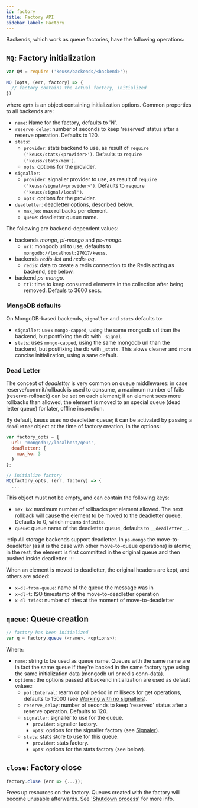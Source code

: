 ```yaml
---
id: factory
title: Factory API
sidebar_label: Factory
---
```


Backends, which work as queue factories, have the following operations:

## `MQ`: Factory initialization

```javascript
var QM = require ('keuss/backends/<backend>');

MQ (opts, (err, factory) => {
  // factory contains the actual factory, initialized
})
```

where `opts` is an object containing initialization options. Common properties to all backends are:

* `name`: Name for the factory, defaults to 'N'.
* `reserve_delay`: number of seconds to keep 'reserved' status after a reserve operation. Defaults to 120.
* `stats`:
  * `provider`: stats backend to use, as result of `require ('keuss/stats/<provider>')`. Defaults to `require ('keuss/stats/mem')`.
  * `opts`: options for the provider.
* `signaller`:
  * `provider`: signaller provider to use, as result of `require ('keuss/signal/<provider>')`. Defaults to `require ('keuss/signal/local')`.
  * `opts`: options for the provider.
* `deadletter`: deadletter options, described below.
  * `max_ko`: max rollbacks per element.
  * `queue`: deadletter queue name.

The following are backend-dependent values:

* backends *mongo*, *pl-mongo* and *ps-mongo*.
  * `url`: mongodb url to use, defaults to `mongodb://localhost:27017/keuss`.
* backends *redis-list* and *redis-oq*.
  * `redis`: data to create a redis connection to the Redis acting as backend, see below.
* backend *ps-mongo*.
  * `ttl`: time to keep consumed elements in the collection after being removed. Defauls to 3600 secs.

### MongoDB defaults

On MongoDB-based backends, `signaller` and `stats` defaults to:

* `signaller`: uses `mongo-capped`, using the same mongodb url than the backend, but postfixing the db with `_signal`.
* `stats`: uses `mongo-capped`, using the same mongodb url than the backend, but postfixing the db with `_stats`.
This alows cleaner and more concise initialization, using a sane default.

### Dead Letter

The concept of *deadletter* is very common on queue middlewares: in case reserve/commit/rollback is used to consume, a maximum number of fails (reserve-rollback) can be set on each element; if an element sees more rollbacks than allowed, the element is moved to an special queue (dead letter queue) for later, offline inspection.

By default, keuss uses no deadletter queue; it can be activated by passing a `deadletter` object at the time of factory creation, in the options:

```javascript
var factory_opts = {
  url: 'mongodb://localhost/qeus',
  deadletter: {
    max_ko: 3
  }
};

// initialize factory
MQ(factory_opts, (err, factory) => {
  ...
```

This object must not be empty, and can contain the following keys:

* `max_ko`: maximum number of rollbacks per element allowed. The next rollback will cause the element to be moved to the deadletter queue. Defaults to 0, which means `infinite`.
* `queue`: queue name of the deadletter queue, defaults to `__deadletter__`.

:::tip
All storage backends support deadletter. In `ps-mongo` the move-to-deadletter (as it is the case with other move-to-queue operations) is atomic; in the rest, the element is first committed in the original queue and then pushed inside deadletter.
:::

When an element is moved to deadletter, the original headers are kept, and others are added:
* `x-dl-from-queue`: name of the queue the message was in
* `x-dl-t`: ISO timestamp of the move-to-deadletter operation
* `x-dl-tries`: number of tries at the moment of move-to-deadletter

## `queue`: Queue creation

```javascript
// factory has been initialized
var q = factory.queue (<name>, <options>);
```

Where:

* `name`: string to be used as queue name. Queues with the same name are in fact the same queue if they're backed in the same factory type using the same initialization data (mongodb url or redis conn-data).
* `options`: the options passed at backend initialization are used as default values:
  * `pollInterval`: rearm or poll period in millisecs for get operations, defaults to 15000 (see [Working with no signallers](../usage/no-signaller)).
  * `reserve_delay`: number of seconds to keep 'reserved' status after a reserve operation. Defaults to 120.
  * `signaller`: signaller to use for the queue.
    * `provider`: signaller factory.
    * `opts`: options for the signaller factory (see [Signaler](signal)).
  * `stats`: stats store to use for this queue.
    * `provider`: stats factory.
    * `opts`: options for the stats factory (see below).

## `close`: Factory close

```javascript
factory.close (err => {...});
```

Frees up resources on the factory. Queues created with the factory will become unusable afterwards. See ['Shutdown process'](/docs/usage/shutdown) for more info.
